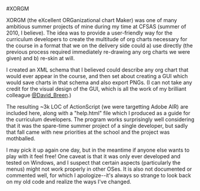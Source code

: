 #XORGM

XORGM (the eXcellent ORGanizational chart Maker) was one of many ambitious summer projects of mine during my time at CFSAS (summer of 2010, I believe). The idea was to provide a user-friendly way for the curriculum developers to create the multitude of org charts necessary for the course in a format that we on the delivery side could a) use directly (the previous process required immediately re-drawing any org charts we were given) and b) re-skin at will.

I created an XML schema that I believed could describe any org chart that would ever appear in the course, and then set about creating a GUI which would save charts in that schema and also export PNGs. (I can not take any credit for the visual design of the GUI, which is all the work of my brilliant colleague [@David_Breen](http://twitter.com/David_Breen).)

The resulting ~3k LOC of ActionScript (we were targetting Adobe AIR) are included here, along with a "help.html" file which I produced as a guide for the curriculum developers. The program works surprisingly well considering that it was the spare-time summer project of a single developer, but sadly that fall came with new priorities at the school and the project was mothballed.

I may pick it up again one day, but in the meantime if anyone else wants to play with it feel free! One caveat is that it was only ever developed and tested on Windows, and I suspect that certain aspects (particularly the menus) might not work properly in other OSes. It is also not documented or commented well, for which I apologize--it's always so strange to look back on my old code and realize the ways I've changed.
